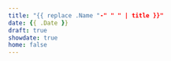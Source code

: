 ```yaml
---
title: "{{ replace .Name "-" " " | title }}"
date: {{ .Date }}
draft: true
showdate: true
home: false
---
```


